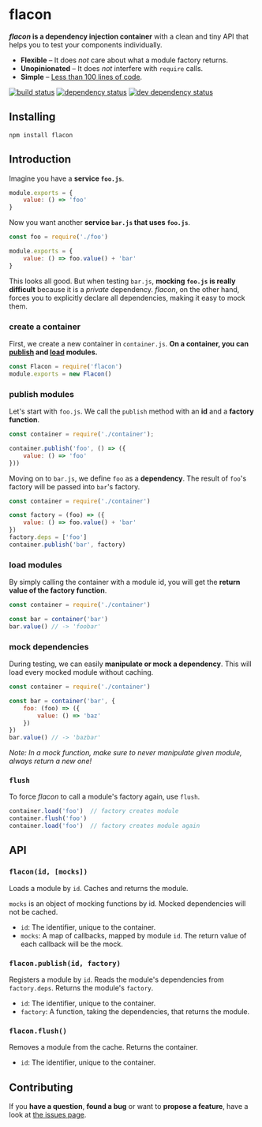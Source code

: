 # flacon

***flacon* is a dependency injection container** with a clean and tiny API that helps you to test your components individually.

- **Flexible** – It does *not* care about what a module factory returns.
- **Unopinionated** – It does *not* interfere with `require` calls.
- **Simple** – [Less than 100 lines of code](index.js).

[![build status](https://img.shields.io/travis/derhuerst/flacon.svg)](https://travis-ci.org/derhuerst/flacon)
[![dependency status](https://img.shields.io/david/derhuerst/flacon.svg)](https://david-dm.org/derhuerst/flacon#info=dependencies)
[![dev dependency status](https://img.shields.io/david/dev/derhuerst/flacon.svg)](https://david-dm.org/derhuerst/flacon#info=devDependencies)


## Installing

```
npm install flacon
```


## Introduction

Imagine you have a **service `foo.js`**.

```js
module.exports = {
	value: () => 'foo'
}
```

Now you want another **service `bar.js` that uses `foo.js`**.

```js
const foo = require('./foo')

module.exports = {
	value: () => foo.value() + 'bar'
}
```

This looks all good. But when testing `bar.js`, **mocking `foo.js` is really difficult** because it is a *private* dependency. *flacon*, on the other hand, forces you to explicitly declare all dependencies, making it easy to mock them.


### create a container

First, we create a new container in `container.js`. **On a container, you can [publish](#flaconpublishid-deps-factory) and [load](#flaconid-mocks) modules.**

```js
const Flacon = require('flacon')
module.exports = new Flacon()
```


### publish modules

Let's start with `foo.js`. We call the `publish` method with an **id** and a **factory function**.

```js
const container = require('./container');

container.publish('foo', () => ({
	value: () => 'foo'
}))
```

Moving on to `bar.js`, we define `foo` as a **dependency**. The result of `foo`'s factory will be passed into `bar`'s factory.

```js
const container = require('./container')

const factory = (foo) => ({
	value: () => foo.value() + 'bar'
})
factory.deps = ['foo']
container.publish('bar', factory)
```


### load modules

By simply calling the container with a module id, you will get the **return value of the factory function**.

```js
const container = require('./container')

const bar = container('bar')
bar.value() // -> 'foobar'
```


### mock dependencies

During testing, we can easily **manipulate or mock a dependency**. This will load every mocked module without caching.

```js
const container = require('./container')

const bar = container('bar', {
	foo: (foo) => ({
		value: () => 'baz'
	})
})
bar.value() // -> 'bazbar'
```

*Note: In a mock function, make sure to never manipulate given module, always return a new one!*


### `flush`

To force *flacon* to call a module's factory again, use `flush`.

```js
container.load('foo')  // factory creates module
container.flush('foo')
container.load('foo')  // factory creates module again
```



## API

### `flacon(id, [mocks])`

Loads a module by `id`. Caches and returns the module.

`mocks` is an object of mocking functions by id. Mocked dependencies will not be cached.

- `id`: The identifier, unique to the container.
- `mocks`: A map of callbacks, mapped by module `id`. The return value of each callback will be the mock.

### `flacon.publish(id, factory)`

Registers a module by `id`. Reads the module's dependencies from `factory.deps`. Returns the module's `factory`.

- `id`: The identifier, unique to the container.
- `factory`: A function, taking the dependencies, that returns the module.

### `flacon.flush()`

Removes a module from the cache. Returns the container.

- `id`: The identifier, unique to the container.



## Contributing

If you **have a question**, **found a bug** or want to **propose a feature**, have a look at [the issues page](https://github.com/derhuerst/flacon/issues).
